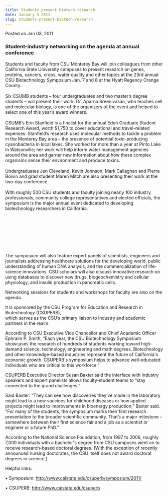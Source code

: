 ```yaml
---
title: Students present biotech research
date: January 3 2011
slug: students-present-biotech-research
---
```





<span class="date">Posted on Jan 03, 2011    </span>
<h3>Student-industry networking on the agenda at annual
conference</h3>
<p>Students and faculty from CSU Monterey Bay will join colleagues
from other California State University campuses to present research
on genes, proteins, cancers, crops, water quality and other topics
at the 23rd annual CSU Biotechnology Symposium Jan. 7 and 8 at the
Hyatt Regency Orange County.<br>
<br>
Six CSUMB students &#x2013; four undergraduates and two master&#x2019;s degree
students &#x2013; will present their work. Dr. Aparna Sreenivasan, who
teaches cell and molecular biology, is one of the organizers of the
event and helped to select one of this year&#x2019;s award winners.<br>
<br>
CSUMB&#x2019;s Erin Stanfield is a finalist for the annual Eden Graduate
Student Research Award, worth $1,750 to cover educational and
travel-related expenses. Stanfield&#x2019;s research uses molecular
methods to tackle a problem in the Monterey Bay area &#x2013; the presence
of potential toxin-producing cyanobacteria in local lakes. She
worked for more than a year at Pinto Lake in Watsonville; her work
will help inform water management agencies around the area and
garner new information about how these complex organisms sense
their environment and produce toxins.<br>
<br>
Undergraduates Jen Cleveland, Kevin Johnson, Mark Callaghan and
Pierre Boivin and grad student Maren Mitch are also presenting
their work at the two-day conference.<br>
<br>
With roughly 500 CSU students and faculty joining nearly 100
industry professionals, community college representatives and
elected officials, the symposium is the major annual event
dedicated to developing biotechnology researchers in
California.</br></br></br></br></br></br></br></br></p>
<p>The symposium will also feature expert panels of scientists,
engineers and journalists addressing healthcare solutions for the
developing world, public understanding of human DNA analysis, and
the commercialization of life-science innovations. CSU scholars
will also discuss innovative research on using databases to
discover new drugs, biogeochemistry and cellular physiology, and
insulin production in pancreatic cells.</p>
<p>Networking sessions for students and workshops for faculty are
also on the agenda.</p>
<p>It is sponsored by the CSU Program for Education and Research in
Biotechnology (CSUPERB),<br>
which serves as the CSU&#x2019;s primary liaison to industry and academic
partners in the realm.</br></p>
<p>According to CSU Executive Vice Chancellor and Chief Academic
Officer Ephraim P. Smith, &#x201C;Each year, the CSU Biotechnology
Symposium showcases the research of hundreds of students working
toward high-demand science, technology, engineering and math
degrees. Biotechnology and other knowledge-based industries
represent the future of California&apos;s economic growth. CSUPERB&apos;s
symposium helps to advance well-educated individuals who are
critical to this workforce.&#x201D;</p>
<p>CSUPERB Executive Director Susan Baxter said the interface with
industry speakers and expert panelists allows faculty-student teams
to &#x201C;stay connected to the grand challenges.&#x201D;</p>
<p>Said Baxter: &#x201C;They can see how discoveries they&#x2019;ve made in the
laboratory might lead to a new vaccines for childhood diseases or
how applied projects might lead to improvements in bioenergy
production,&#x201D; Baxter said. &#x201C;For many of the students, the symposium
marks their first research presentation to the broader scientific
community. That&#x2019;s a major milestone &#x2013; somewhere between their first
science fair and a job as a scientist or engineer or a future
PhD.&#x201D;</p>
<p>According to the National Science Foundation, from 1997 to 2006,
roughly 7,000 individuals with a bachelor&apos;s degree from CSU
campuses went on to receive research-based doctoral degrees. (With
the exception of recently announced nursing doctorates, the CSU
itself does not award doctoral degrees in science.)</p>
<p>Helpful links:</p>
<p>&#x2022; Symposium: <a href="http://www.calstate.edu/csuperb/symposium/2011/" title="http://www.calstate.edu/csuperb/symposium/2011/">http://www.calstate.edu/csuperb/symposium/2011/</a><br>

&#x2022; CSUPERB: <a href="http://www.calstate.edu/csuperb" title="http://www.calstate.edu/csuperb">http://www.calstate.edu/csuperb</a></br></p>





